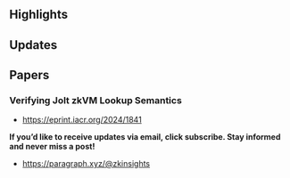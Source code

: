 ## Highlights

## Updates

## Papers
### Verifying Jolt zkVM Lookup Semantics
- <https://eprint.iacr.org/2024/1841>


**If you’d like to receive updates via email, click subscribe. Stay informed and never miss a post!**

- <https://paragraph.xyz/@zkinsights>
